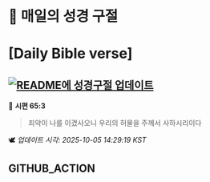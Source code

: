 # 🙏 매일의 성경 구절
# [Daily Bible verse]
## [![README에 성경구절 업데이트](https://github.com/DONGSUKA/first_test/actions/workflows/update-readme-bible.yml/badge.svg)](https://github.com/DONGSUKA/first_test/actions/workflows/update-readme-bible.yml)
<!-- START_BIBLE_VERSE -->
📖 **시편 65:3**
> 죄악이 나를 이겼사오니 우리의 허물을 주께서 사하시리이다

🕊️ _업데이트 시각: 2025-10-05 14:29:19 KST_
  <!-- END_BIBLE_VERSE -->
## GITHUB_ACTION
